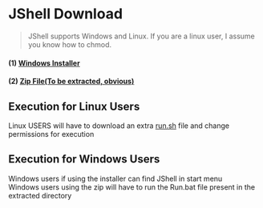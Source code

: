 # JShell Download  

>JShell supports Windows and Linux.
>If you are a linux user, I assume you know how to chmod.

#### (1) [Windows Installer](https://drive.google.com/file/d/0B6qH0pEFi-LcOVpJM01ZM3JuSlE/view)   
#### (2) [Zip File(To be extracted, obvious)](https://drive.google.com/open?id=0B6qH0pEFi-LcblZRUUszM1lNMDQ)

## Execution for Linux Users
Linux USERS will have to download an extra [run.sh](run.sh) file and change permissions for execution

## Execution for Windows Users
Windows users if using the installer can find JShell in start menu  
Windows users using the zip will have to run the Run.bat file present in the extracted directory  
